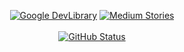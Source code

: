 <p align="center">
<a href="https://devlibrary.withgoogle.com/authors/ldralighieri"><img alt="Google DevLibrary" src="https://img.shields.io/badge/Google_DevLibrary-LDRAlighieri-blue.svg?logo=android"/></a>
<a href="https://medium.com/@ldralighieri"><img alt="Medium Stories" src="https://img.shields.io/badge/Stories-LDRAlighieri-blue.svg?logo=medium"/></a></br></br>
<a href="https://github.com/LDRAlighieri"><img alt="GitHub Status" src="https://github-readme-stats.vercel.app/api?username=LDRAlighieri&hide=contribs&show_icons=true&include_all_commits=true&count_private=true"/></a>
</p>
